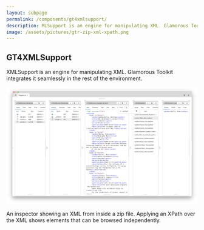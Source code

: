 ```yaml
---
layout: subpage
permalink: /components/gt4xmlsupport/
description: MLSupport is an engine for manipulating XML. Glamorous Toolkit integrates it seamlessly in the rest of the environment.
image: /assets/pictures/gtr-zip-xml-xpath.png
---
```


<section id="exemplifier">
	<div class="container pt-5 pb-5 jumbotron-small">
    <div class="row">
      <div class="col-md-12">
        <h1>GT4XMLSupport</h1>
        <p class="lead">XMLSupport is an engine for manipulating XML. Glamorous Toolkit integrates it seamlessly in the rest of the environment.</p>
        <div class="sample">
          <img src="/assets/pictures/gtr-zip-xml-xpath.png">
          <div class="picture-caption">
            <p>An inspector showing an XML from inside a zip file. Applying an XPath over the XML shows elements that can be browsed independently.</p>
          </div>
        </div>
		  </div>			
    </div>
	</div>
</section>
